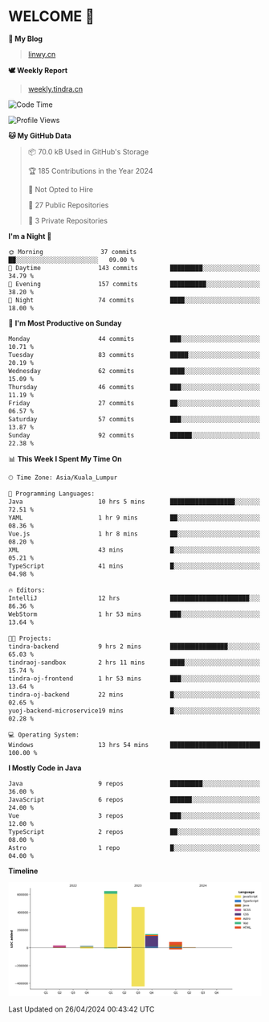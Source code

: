 # WELCOME 👋

**🐶 My Blog**
> [linwy.cn](linwy.cn)

**🕊️ Weekly Report**
> [weekly.tindra.cn](weekly.tindra.cn)
<!--START_SECTION:waka-->
![Code Time](http://img.shields.io/badge/Code%20Time-945%20hrs%2051%20mins-blue)

![Profile Views](http://img.shields.io/badge/Profile%20Views-0-blue)

**🐱 My GitHub Data** 

> 📦 70.0 kB Used in GitHub's Storage 
 > 
> 🏆 185 Contributions in the Year 2024
 > 
> 🚫 Not Opted to Hire
 > 
> 📜 27 Public Repositories 
 > 
> 🔑 3 Private Repositories 
 > 
**I'm a Night 🦉** 

```text
🌞 Morning                37 commits          ██░░░░░░░░░░░░░░░░░░░░░░░   09.00 % 
🌆 Daytime                143 commits         █████████░░░░░░░░░░░░░░░░   34.79 % 
🌃 Evening                157 commits         ██████████░░░░░░░░░░░░░░░   38.20 % 
🌙 Night                  74 commits          ████░░░░░░░░░░░░░░░░░░░░░   18.00 % 
```
📅 **I'm Most Productive on Sunday** 

```text
Monday                   44 commits          ███░░░░░░░░░░░░░░░░░░░░░░   10.71 % 
Tuesday                  83 commits          █████░░░░░░░░░░░░░░░░░░░░   20.19 % 
Wednesday                62 commits          ████░░░░░░░░░░░░░░░░░░░░░   15.09 % 
Thursday                 46 commits          ███░░░░░░░░░░░░░░░░░░░░░░   11.19 % 
Friday                   27 commits          ██░░░░░░░░░░░░░░░░░░░░░░░   06.57 % 
Saturday                 57 commits          ███░░░░░░░░░░░░░░░░░░░░░░   13.87 % 
Sunday                   92 commits          ██████░░░░░░░░░░░░░░░░░░░   22.38 % 
```


📊 **This Week I Spent My Time On** 

```text
🕑︎ Time Zone: Asia/Kuala_Lumpur

💬 Programming Languages: 
Java                     10 hrs 5 mins       ██████████████████░░░░░░░   72.51 % 
YAML                     1 hr 9 mins         ██░░░░░░░░░░░░░░░░░░░░░░░   08.36 % 
Vue.js                   1 hr 8 mins         ██░░░░░░░░░░░░░░░░░░░░░░░   08.20 % 
XML                      43 mins             █░░░░░░░░░░░░░░░░░░░░░░░░   05.21 % 
TypeScript               41 mins             █░░░░░░░░░░░░░░░░░░░░░░░░   04.98 % 

🔥 Editors: 
IntelliJ                 12 hrs              ██████████████████████░░░   86.36 % 
WebStorm                 1 hr 53 mins        ███░░░░░░░░░░░░░░░░░░░░░░   13.64 % 

🐱‍💻 Projects: 
tindra-backend           9 hrs 2 mins        ████████████████░░░░░░░░░   65.03 % 
tindraoj-sandbox         2 hrs 11 mins       ████░░░░░░░░░░░░░░░░░░░░░   15.74 % 
tindra-oj-frontend       1 hr 53 mins        ███░░░░░░░░░░░░░░░░░░░░░░   13.64 % 
tindra-oj-backend        22 mins             █░░░░░░░░░░░░░░░░░░░░░░░░   02.65 % 
yuoj-backend-microservice19 mins             █░░░░░░░░░░░░░░░░░░░░░░░░   02.28 % 

💻 Operating System: 
Windows                  13 hrs 54 mins      █████████████████████████   100.00 % 
```

**I Mostly Code in Java** 

```text
Java                     9 repos             █████████░░░░░░░░░░░░░░░░   36.00 % 
JavaScript               6 repos             ██████░░░░░░░░░░░░░░░░░░░   24.00 % 
Vue                      3 repos             ███░░░░░░░░░░░░░░░░░░░░░░   12.00 % 
TypeScript               2 repos             ██░░░░░░░░░░░░░░░░░░░░░░░   08.00 % 
Astro                    1 repo              █░░░░░░░░░░░░░░░░░░░░░░░░   04.00 % 
```



**Timeline**

![Lines of Code chart](https://raw.githubusercontent.com/rieraa/rieraa/main/assets/bar_graph.png)


 Last Updated on 26/04/2024 00:43:42 UTC
<!--END_SECTION:waka-->
